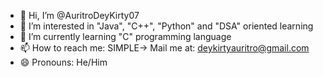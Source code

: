 - 👋 Hi, I’m @AuritroDeyKirty07
- 👀 I’m interested in "Java", "C++", "Python" and "DSA" oriented learning
- 🌱 I’m currently learning "C" programming language
- 📫 How to reach me: SIMPLE-> Mail me at: deykirtyauritro@gmail.com
- 😄 Pronouns: He/Him

<!---
AuritroDeyKirty07/AuritroDeyKirty07 is a ✨ special ✨ repository because its `README.md` (this file) appears on your GitHub profile.
You can click the Preview link to take a look at your changes.
--->
